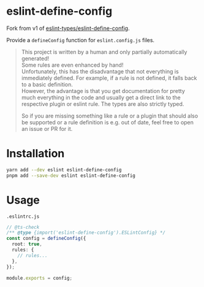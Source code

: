 # eslint-define-config

Fork from v1 of [eslint-types/eslint-define-config](https://github.com/eslint-types/eslint-define-config).

Provide a `defineConfig` function for `eslint.config.js` files.

> This project is written by a human and only partially automatically generated!  
> Some rules are even enhanced by hand!  
> Unfortunately, this has the disadvantage that not everything is immediately defined. For example, if a rule is not defined, it falls back to a basic definition.  
> However, the advantage is that you get documentation for pretty much everything in the code and usually get a direct link to the respective plugin or eslint rule. The types are also strictly typed.
>
> So if you are missing something like a rule or a plugin that should also be supported or a rule definition is e.g. out of date, feel free to open an issue or PR for it.

# Installation

```bash
yarn add --dev eslint eslint-define-config
pnpm add --save-dev eslint eslint-define-config
```

# Usage

`.eslintrc.js`

```ts
// @ts-check
/** @type {import('eslint-define-config').ESLintConfig} */
const config = defineConfig({
  root: true,
  rules: {
    // rules...
  },
});

module.exports = config;
```
